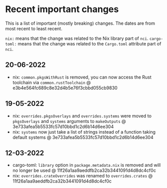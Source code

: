# Recent important changes

This is a list of important (mostly breaking) changes. The dates are from
most recent to least recent.

`nix:` means that the change was related to the Nix library part of `nci`.
`cargo-toml:` means that the change was related to the `Cargo.toml`
attribute part of `nci`.

## 20-06-2022

- nix: `common.pkgsWithRust` is removed, you can now access the Rust toolchain via `common.rustToolchain` @ e3b4e564fc689c8e32d4b5e76f3cbbd055cb9830

## 19-05-2022

- nix: `overrides.pkgsOverlays` and `overrides.systems` were moved to `pkgsOverlays` and `systems` arguments to `makeOutputs` @ 3e733afea5b5533fc57d10bbd1c2d6b14d6ee304
- nix: `systems` now just take a list of strings instead of a function taking default systems @ 3e733afea5b5533fc57d10bbd1c2d6b14d6ee304

## 12-03-2022

- cargo-toml: `library` option in `package.metadata.nix` is removed and will no longer be used @ 11f26a1aa9aeddfb2ca32b3441091d4d8dc4cf0c
- nix: `overrides.crateOverrides` was renamed to `overrides.crates` @ 11f26a1aa9aeddfb2ca32b3441091d4d8dc4cf0c